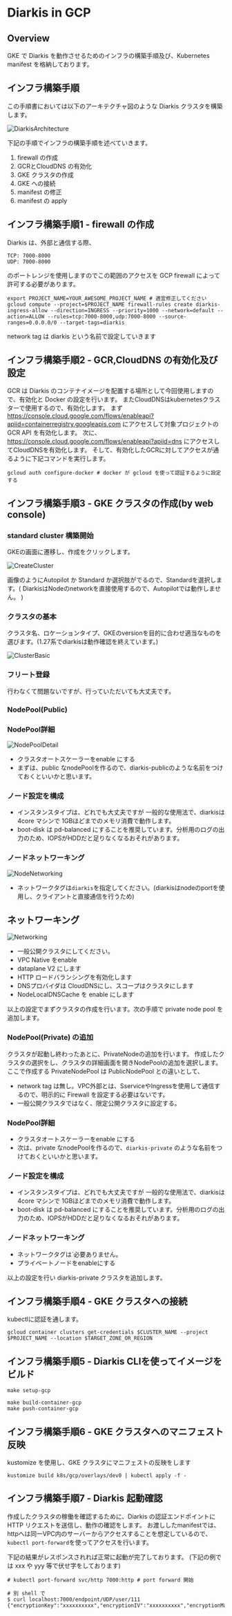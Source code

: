# Diarkis in GCP

## Overview

GKE で Diarkis を動作させるためのインフラの構築手順及び、Kubernetes manifest を格納しております。

## インフラ構築手順

この手順書においては以下のアーキテクチャ図のような Diarkis クラスタを構築します。

![DiarkisArchitecture](./img/diagram.svg)

下記の手順でインフラの構築手順を述べていきます。

1. firewall の作成
2. GCRとCloudDNS の有効化
3. GKE クラスタの作成
4. GKE への接続
5. manifest の修正
6. manifest の apply

## インフラ構築手順1 - firewall の作成

Diarkis は、外部と通信する際、

```
TCP: 7000-8000
UDP: 7000-8000
```

のポートレンジを使用しますのでこの範囲のアクセスを GCP firewall によって許可する必要があります。

```
export PROJECT_NAME=YOUR_AWESOME_PROJECT_NAME # 適宜修正してください
gcloud compute --project=$PROJECT_NAME firewall-rules create diarkis-ingress-allow --direction=INGRESS --priority=1000 --network=default --action=ALLOW --rules=tcp:7000-8000,udp:7000-8000 --source-ranges=0.0.0.0/0 --target-tags=diarkis
```

network tag は diarkis という名前で設定していきます

## インフラ構築手順2 - GCR,CloudDNS の有効化及び設定

GCR は Diarkis のコンテナイメージを配置する場所として今回使用しますので、有効化と Docker の設定を行います。
またCloudDNSはkubernetesクラスターで使用するので、有効化します。
まず https://console.cloud.google.com/flows/enableapi?apiid=containerregistry.googleapis.com にアクセスして対象プロジェクトの GCR API を有効化します。
次に、https://console.cloud.google.com/flows/enableapi?apiid=dns にアクセスしてCloudDNSを有効化します。
そして、有効化したGCRに対してアクセスが通るように下記コマンドを実行します。

```
gcloud auth configure-docker # docker が gcloud を使って認証するように設定する
```

## インフラ構築手順3 - GKE クラスタの作成(by web console)

### standard cluster 構築開始

GKEの画面に遷移し、作成をクリックします。

![CreateCluster](./img/create_cluster.png)

画像のようにAutopilot か Standard か選択肢がでるので、Standardを選択します。( DiarkisはNodeのnetworkを直接使用するので、Autopilotでは動作しません。 )

### クラスタの基本

クラスタ名、ロケーションタイプ、GKEのversionを目的に合わせ適当なものを選びます。(1.27系でdiarkisは動作確認を終えています。)

![ClusterBasic](./img/cluster_basic.png)

### フリート登録

行わなくて問題ないですが、行っていただいても大丈夫です。

### NodePool(Public)

### NodePool詳細

![NodePoolDetail](./img/node_pool_detail.png)

- クラスタオートスケーラーをenable にする
- まずは、public なnodePoolを作るので、diarkis-publicのような名前をつけておくといいかと思います。

### ノード設定を構成

- インスタンスタイプは、どれでも大丈夫ですが 一般的な使用法で、diarkisは4core マシンで 1GBほどまでのメモリ消費で動作します。
- boot-disk は pd-balanced にすることを推奨しています。分析用のログの出力のため、IOPSがHDDだと足りなくなるおそれがあります。

### ノードネットワーキング

![NodeNetworking](./img/node_networking.png)

- ネットワークタグは`diarkis`を指定してください。(diarkisはnodeのportを使用し、クライアントと直接通信を行うため)

## ネットワーキング

![Networking](./img/networking.png)

- 一般公開クラスタにしてください。
- VPC Native をenable
- dataplane V2 にします
- HTTP ロードバランシングを有効化します
- DNSプロバイダは CloudDNSにし、スコープはクラスタにします
- NodeLocalDNSCache を enable にします

以上の設定でまずクラスタの作成を行います。次の手順で private node pool を追加します。

### NodePool(Private) の追加

クラスタが起動し終わったあとに、PrivateNodeの追加を行います。
作成したクラスタの選択をし、クラスタの詳細画面を開きNodePoolの追加を選択します。
ここで作成する PrivateNodePool は PublicNodePool との違いとして、

- network tag は無し。VPC外部とは、SserviceやIngressを使用して通信するので、明示的に Firewall を設定する必要はないです。
- 一般公開クラスタではなく、限定公開クラスタに設定する。

### NodePool詳細

- クラスタオートスケーラーをenable にする
- 次は、private なnodePoolを作るので、`diarkis-private` のような名前をつけておくといいかと思います。

### ノード設定を構成

- インスタンスタイプは、どれでも大丈夫ですが 一般的な使用法で、diarkisは4core マシンで 1GBほどまでのメモリ消費で動作します。
- boot-disk は pd-balanced にすることを推奨しています。分析用のログの出力のため、IOPSがHDDだと足りなくなるおそれがあります。

### ノードネットワーキング

- ネットワークタグは`必要ありません。
- プライベートノードをenableにする

以上の設定を行い diarkis-private クラスタを追加します。

## インフラ構築手順4 - GKE クラスタへの接続

kubectlに認証を通します。

```
gcloud container clusters get-credentials $CLUSTER_NAME --project $PROJECT_NAME --location $TARGET_ZONE_OR_REGION
```

## インフラ構築手順5 - Diarkis CLIを使ってイメージをビルド

```
make setup-gcp
```

```
make build-container-gcp
make push-container-gcp
```

## インフラ構築手順6 - GKE クラスタへのマニフェスト反映

kustomize を使用し、GKE クラスタにマニフェストの反映をします

```
kustomize build k8s/gcp/overlays/dev0 | kubectl apply -f -
```

## インフラ構築手順7 - Diarkis 起動確認

作成したクラスタの稼働を確認するために、Diarkis の認証エンドポイントに HTTP リクエストを送信し、動作の確認をします。
お渡ししたmanifestでは、httpへは同一VPC内のサーバーからアクセスすることを想定しているので、`kubectl port-forward`を使ってアクセスを行います。

下記の結果がレスポンスされれば正常に起動が完了しております。
(下記の例では xxx や yyy 等で伏せ字をしております)

```
# kubectl port-forward svc/http 7000:http # port forward 開始
```

```
# 別 shell で
$ curl localhost:7000/endpoint/UDP/user/111
{"encryptionKey":"xxxxxxxxxx","encryptionIV":"xxxxxxxxxx","encryptionMacKey":"xxxxxxxxxx","serverType":"UDP","serverHost":"xx.xx.xx.xx.bc.googleusercontent.com","serverPort":7102,"sid":"xxxxxxxxxx"}
```
